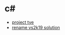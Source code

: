 # c#

- [project tye](https://github.com/dotnet/tye)
- [rename vs2k19 solution](https://medium.com/c-sharp-progarmming/safely-rename-a-project-folder-visual-studio-f3c6bd4d0bd6#:~:text=Right%2Dclick%20%3E%20Reload%20project.,Right%2Dclick%20%3E%20Rename.)

